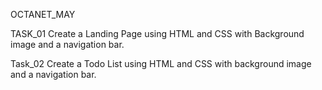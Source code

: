 OCTANET_MAY

TASK_01
Create a Landing Page using HTML and CSS with Background image and a navigation bar.

Task_02
Create a Todo List using HTML and CSS with background image and a navigation bar. 
